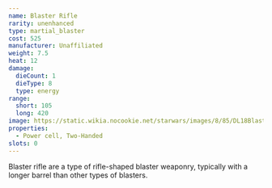 ```yaml
---
name: Blaster Rifle
rarity: unenhanced
type: martial_blaster
cost: 525
manufacturer: Unaffiliated
weight: 7.5
heat: 12
damage:
  dieCount: 1
  dieType: 8
  type: energy
range:
  short: 105
  long: 420
image: https://static.wikia.nocookie.net/starwars/images/8/85/DL18BlasterPistol-SWBF.png/revision/latest?cb=20160518002943
properties:
  - Power cell, Two-Handed
slots: 0
---
```

Blaster rifle are a type of rifle-shaped blaster weaponry, typically with a longer barrel than other types of blasters.